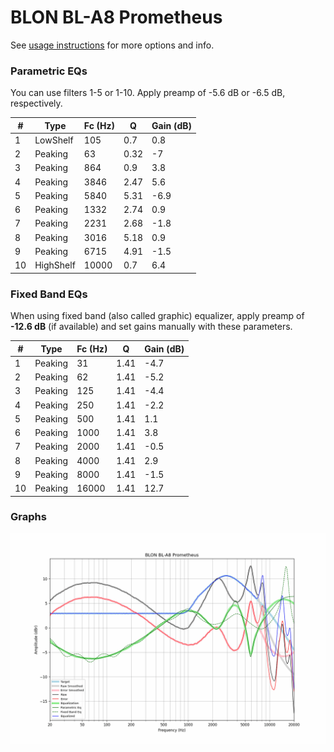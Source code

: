 # BLON BL-A8 Prometheus
See [usage instructions](https://github.com/jaakkopasanen/AutoEq#usage) for more options and info.

### Parametric EQs
You can use filters 1-5 or 1-10. Apply preamp of -5.6 dB or -6.5 dB, respectively.

|   # | Type      |   Fc (Hz) |    Q |   Gain (dB) |
|-----|-----------|-----------|------|-------------|
|   1 | LowShelf  |       105 | 0.7  |         0.8 |
|   2 | Peaking   |        63 | 0.32 |        -7   |
|   3 | Peaking   |       864 | 0.9  |         3.8 |
|   4 | Peaking   |      3846 | 2.47 |         5.6 |
|   5 | Peaking   |      5840 | 5.31 |        -6.9 |
|   6 | Peaking   |      1332 | 2.74 |         0.9 |
|   7 | Peaking   |      2231 | 2.68 |        -1.8 |
|   8 | Peaking   |      3016 | 5.18 |         0.9 |
|   9 | Peaking   |      6715 | 4.91 |        -1.5 |
|  10 | HighShelf |     10000 | 0.7  |         6.4 |

### Fixed Band EQs
When using fixed band (also called graphic) equalizer, apply preamp of **-12.6 dB** (if available) and set gains manually with these parameters.

|   # | Type    |   Fc (Hz) |    Q |   Gain (dB) |
|-----|---------|-----------|------|-------------|
|   1 | Peaking |        31 | 1.41 |        -4.7 |
|   2 | Peaking |        62 | 1.41 |        -5.2 |
|   3 | Peaking |       125 | 1.41 |        -4.4 |
|   4 | Peaking |       250 | 1.41 |        -2.2 |
|   5 | Peaking |       500 | 1.41 |         1.1 |
|   6 | Peaking |      1000 | 1.41 |         3.8 |
|   7 | Peaking |      2000 | 1.41 |        -0.5 |
|   8 | Peaking |      4000 | 1.41 |         2.9 |
|   9 | Peaking |      8000 | 1.41 |        -1.5 |
|  10 | Peaking |     16000 | 1.41 |        12.7 |

### Graphs
![](./BLON%20BL-A8%20Prometheus.png)
